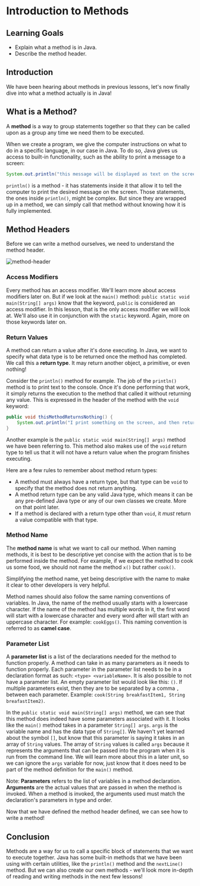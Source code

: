 # Introduction to Methods

## Learning Goals

- Explain what a method is in Java.
- Describe the method header.

## Introduction

We have been hearing about methods in previous lessons, let's now finally dive
into what a method actually is in Java!

## What is a Method?

A **method** is a way to group statements together so that they can be called
upon as a group any time we need them to be executed.

When we create a program, we give the computer instructions on what to do in a
specific language, in our case in Java. To do so, Java gives us access to
built-in functionality, such as the ability to print a message to a screen:

```java
System.out.println("this message will be displayed as text on the screen"); 
```

`println()` is a method - it has statements inside it that allow it to tell
the computer to print the desired message on the screen. Those statements, the
ones inside `println()`, might be complex. But since they are wrapped up in a
method, we can simply call that method without knowing how it is fully
implemented.

## Method Headers

Before we can write a method ourselves, we need to understand the method header.

![method-header](https://curriculum-content.s3.amazonaws.com/java-mod-1/method/Method-Header.png)

### Access Modifiers

Every method has an access modifier. We'll learn more about access modifiers
later on. But if we look at the `main()` method:
`public static void main(String[] args)` know that the keyword, `public` is
considered an access modifier. In this lesson, that is the only access modifier
we will look at. We'll also use it in conjunction with the `static` keyword.
Again, more on those keywords later on.

### Return Values

A method can return a value after it's done executing. In Java, we want to
specify what data type is to be returned once the method has completed. We call
this a **return type**. It may return another object, a primitive, or even
nothing!

Consider the `println()` method for example. The job of the `println()` method is
to print text to the console. Once it's done performing that work, it simply
returns the execution to the method that called it without returning any value.
This is expressed in the header of the method with the `void` keyword:

```java
public void thisMethodReturnsNothing() {
    System.out.println("I print something on the screen, and then return nothing");     
} 
```

Another example is the `public static void main(String[] args)` method we have
been referring to. This method also makes use of the `void` return type to tell
us that it will not have a return value when the program finishes executing.

Here are a few rules to remember about method return types:

- A method must always have a return type, but that type can be `void` to
  specify that the method does not return anything.
- A method return type can be any valid Java type, which means it can be any
  pre-defined Java type or any of our own classes we create. More on that point
  later.
- If a method is declared with a return type other than `void`, it _must_ return
  a value compatible with that type.

### Method Name

The **method name** is what we want to call our method. When naming methods,
it is best to be descriptive yet concise with the action that is to be performed
inside the method. For example, if we expect the method to cook us some food, we
should not name the method `x()` but rather `cook()`.

Simplifying the method name, yet being descriptive with the name to make it clear
to other developers is very helpful.

Method names should also follow the same naming conventions of variables. In
Java, the name of the method usually starts with a lowercase character. If the
name of the method has multiple words in it, the first word will start with a
lowercase character and every word after will start with an uppercase character.
For example: `cookEggs()`. This naming convention is referred to as
**camel case**.

### Parameter List

A **parameter list** is a list of the declarations needed for the method to
function properly. A method can take in as many parameters as it needs to
function properly. Each parameter in the parameter list needs to be in a
declaration format as such: `<type> <variableName>`. It is also possible to not
have a parameter list. An empty parameter list would look like this: `()`. If
multiple parameters exist, then they are to be separated by a comma `,` between
each parameter. Example: `cook(String breakfastItem1, String breafastItem2)`.

In the `public static void main(String[] args)` method, we can see that this
method does indeed have some parameters associated with it. It looks like the
`main()` method takes in a parameter `String[] args`. `args` is the variable
name and has the data type of `String[]`. We haven't yet learned about the
symbol `[]`, but know that this parameter is saying it takes in an array of
`String` values. The array of `String` values is called `args` because it
represents the arguments that can be passed into the program when it is run
from the command line. We will learn more about this in a later unit, so we can
ignore the `args` variable for now, just know that it does need to be part of
the method definition for the `main()` method.

Note: **Parameters** refers to the list of variables in a method declaration.
**Arguments** are the actual values that are passed in when the method is
invoked. When a method is invoked, the arguments used must match the
declaration's parameters in type and order.

Now that we have defined the method header defined, we can see how to write a
method!

## Conclusion

Methods are a way for us to call a specific block of statements that we want to
execute together. Java has some built-in methods that we have been using with
certain utilities, like the `println()` method and the `nextLine()` method. But
we can also create our own methods - we'll look more in-depth of reading and
writing methods in the next few lessons!
